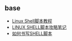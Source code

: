 ## base
- [Linux Shell脚本教程](http://c.biancheng.net/cpp/shell/)
- [LINUX SHELL脚本攻略笔记](http://www.wklken.me/posts/2013/07/04/note-of-linux-shell-scripting-cookbook.html)
- [如何书写SHELL脚本](http://www.wklken.me/posts/2014/01/12/shell-script-base.html)

